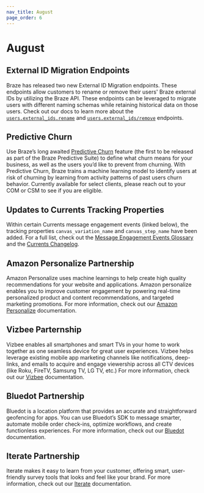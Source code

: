 ```yaml
---
nav_title: August
page_order: 6
---
```

# August

## External ID Migration Endpoints

Braze has released two new External ID Migration endpoints. These endpoints allow customers to rename or remove their users' Braze external IDs by utilizing the Braze API. These endpoints can be leveraged to migrate users with different naming schemas  while retaining historical data on those users. Check out our docs to learn more about the [`users.external_ids.rename`]() and [`users.external_ids/remove`]() endpoints.

## Predictive Churn

Use Braze’s long awaited [Predictive Churn]() feature (the first to be released as part of the Braze Predictive Suite) to define what churn means for your business, as well as the users you’d like to prevent from churning. With Predictive Churn, Braze trains a machine learning model to identify users at risk of churning by learning from activity patterns of past users churn behavior. Currently available for select clients, please reach out to your COM or CSM to see if you are eligible. 

## Updates to Currents Tracking Properties

Within certain Currents message engagement events (linked below), the tracking properties `canvas_variation_name` and `canvas_step_name` have been added. For a full list, check out the [Message Engagement Events Glossary](https://www.braze.com/docs/user_guide/data_and_analytics/braze_currents/event_glossary/message_engagement_events/) and the [Currents Changelog](https://www.braze.com/docs/user_guide/data_and_analytics/braze_currents/).

## Amazon Personalize Partnership

Amazon Personalize uses machine learnings to help create high quality recommendations for your website and applications. Amazon personalize enables you to improve customer engagement by powering real-time personalized product and content recommendations, and targeted marketing promotions. For more information, check out our [Amazon Personalize](https://www.braze.com/docs/partners/data_augmentation/recommendation/amazon_personalize/) documentation.

## Vizbee Parternship

Vizbee enables all smartphones and smart TVs in your home to work together as one seamless device for great user experiences. Vizbee helps leverage existing mobile app marketing channels like notifications, deep-links, and emails to acquire and engage viewership across all CTV devices (like Roku, FireTV, Samsung TV, LG TV, etc.) For more information, check out our [Vizbee](https://www.braze.com/docs/partners/channel_extensions/deep_linking/vizbee_for_tv_deep_linking/) documentation. 

## Bluedot Partnership

Bluedot is a location platform that provides an accurate and straightforward geofencing for apps. You can use Bluedot’s SDK to message smarter, automate mobile order check-ins, optimize workflows, and create functionless experiences. For more information, check out our [Bluedot](https://www.braze.com/docs/partners/data_augmentation/contextual_location/bluedot/#bluedot) documentation. 

## Iterate Partnership

Iterate makes it easy to learn from your customer, offering smart, user-friendly survey tools that looks and feel like your brand. For more information, check out our [Iterate](https://www.braze.com/docs/partners/additional_channels/surveys/iterate/#step-2-create-your-survey) documentation. 
